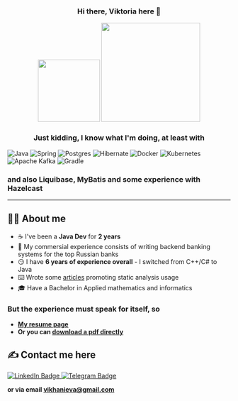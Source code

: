 <div id="header" align="center">
  <h3>Hi there, Viktoria here 👋</h3>
  <img src="https://media.giphy.com/media/v1.Y2lkPTc5MGI3NjExMzlua241cTEwNmdjNzdubGxjMDBnZW1qYzJmZ3d2MnlxczdvZXVrZiZlcD12MV9pbnRlcm5hbF9naWZfYnlfaWQmY3Q9Zw/du3J3cXyzhj75IOgvA/giphy.gif" width="140"/>
  <img src="https://media.giphy.com/media/Dh5q0sShxgp13DwrvG/giphy.gif" width="223"/>
  <h3>Just kidding, I know what I'm doing, at least with</h3>
</div>

![Java](https://img.shields.io/badge/Java-ED8B00?style=for-the-badge&logo=openjdk&logoColor=white) ![Spring](https://img.shields.io/badge/Spring-6DB33F?style=for-the-badge&logo=spring&logoColor=white)  ![Postgres](https://img.shields.io/badge/postgres-%23316192.svg?style=for-the-badge&logo=postgresql&logoColor=white) ![Hibernate](https://img.shields.io/badge/Hibernate-59666C?style=for-the-badge&logo=Hibernate&logoColor=white) ![Docker](https://img.shields.io/badge/docker-%230db7ed.svg?style=for-the-badge&logo=docker&logoColor=white) 	![Kubernetes](https://img.shields.io/badge/kubernetes-%23326ce5.svg?style=for-the-badge&logo=kubernetes&logoColor=white) ![Apache Kafka](https://img.shields.io/badge/Apache%20Kafka-000?style=for-the-badge&logo=apachekafka) ![Gradle](https://img.shields.io/badge/Gradle-02303A.svg?style=for-the-badge&logo=Gradle&logoColor=white)

### and also **Liquibase**, **MyBatis** and some experience with **Hazelcast**
----
## 🧑‍💻 About me
- ☕️ I've been a **Java Dev** for **2 years**
- 🏦 My commersial experience consists of writing backend banking systems for the top Russian banks
- 😏 I have **6 years of experience overall** - I switched from C++/C# to Java
- ⌨️ Wrote some [articles](https://habr.com/ru/users/vkhanieva/publications/articles/) promoting static analysis usage
- 🎓 Have a Bachelor in Applied mathematics and informatics

### But the experience must speak for itself, so
- **[My resume page](https://vikhani.github.io/resume/)**
- **Or you can [download a pdf directly](https://vikhani.github.io/resume/files/resume.pdf)**

## ✍️ Contact me here
<div id="badges">
  <a href="linkedin.com/in/vikhanieva">
    <img src="https://img.shields.io/badge/LinkedIn-blue?style=for-the-badge&logo=linkedin&logoColor=white" alt="LinkedIn Badge"/>
  </a>
  <a href="https://t.me/vkhanieva">
    <img src="https://img.shields.io/badge/telegram-blue?logo=telegram&logoColor=white&style=for-the-badge" alt="Telegram Badge"/>
  </a>
</div>


**or via email [vikhanieva@gmail.com](vikhanieva@gmail.com)**
<!--
**vikhani/vikhani** is a ✨ _special_ ✨ repository because its `README.md` (this file) appears on your GitHub profile.

Here are some ideas to get you started:

- 🔭 I’m currently working on ...
- 🌱 I’m currently learning ...
- 👯 I’m looking to collaborate on ...
- 🤔 I’m looking for help with ...
- 💬 Ask me about ...
- 📫 How to reach me: ...
- 😄 Pronouns: ...
- ⚡ Fun fact: ...
-->
